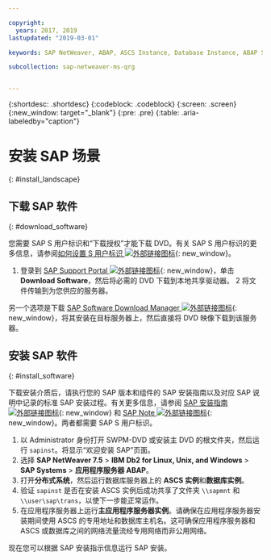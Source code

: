 ```yaml
---

copyright:
  years: 2017, 2019
lastupdated: "2019-03-01"

keywords: SAP NetWeaver, ABAP, ASCS Instance, Database Instance, ABAP SAP Central Services, SWPM, application server, database server

subcollection: sap-netweaver-ms-qrg


---
```


{:shortdesc: .shortdesc}
{:codeblock: .codeblock}
{:screen: .screen}
{:new_window: target="_blank"}
{:pre: .pre}
{:table: .aria-labeledby="caption"}

# 安装 SAP 场景
{: #install_landscape}

## 下载 SAP 软件
{: #download_software}

您需要 SAP S 用户标识和“下载授权”才能下载 DVD。有关 SAP S 用户标识的更多信息，请参阅[如何设置 S 用户标识 ![外部链接图标](../icons/launch-glyph.svg "外部链接图标")](https://www.youtube.com/watch?v=4wICiRTP8u0/){: new_window}。

1. 登录到 [SAP Support Portal ![外部链接图标](../icons/launch-glyph.svg "外部链接图标")](https://support.sap.com/en/index.html){: new_window}，单击 **Download Software**，然后将必需的 DVD 下载到本地共享驱动器。
2 将文件传输到为您供应的服务器。

另一个选项是下载 [SAP Software Download Manager ![外部链接图标](../icons/launch-glyph.svg "外部链接图标")](https://support.sap.com/en/my-support/software-downloads.html#section_995042677){: new_window}，将其安装在目标服务器上，然后直接将 DVD 映像下载到该服务器。

## 安装 SAP 软件
{: #install_software}

下载安装介质后，请执行您的 SAP 版本和组件的 SAP 安装指南以及对应 SAP 说明中记录的标准 SAP 安装过程。有关更多信息，请参阅 [SAP 安装指南 ![外部链接图标](../icons/launch-glyph.svg "外部链接图标")](https://service.sap.com/instguides){: new_window} 和 [SAP Note ![外部链接图标](../icons/launch-glyph.svg "外部链接图标")](https://support.sap.com){: new_window}。两者都需要 SAP S 用户标识。

1. 以 Administrator 身份打开 SWPM-DVD 或安装主 DVD 的根文件夹，然后运行 `sapinst`。将显示“欢迎安装 SAP”页面。
2. 选择 **SAP NetWeaver 7.5** > **IBM Db2 for Linux, Unix, and Windows** > **SAP Systems** > **应用程序服务器 ABAP**。
3. 打开**分布式系统**，然后运行数据库服务器上的 **ASCS 实例**和**数据库实例**。
4. 验证 `sapinst` 是否在安装 ASCS 实例后成功共享了文件夹 `\\sapmnt` 和 `\\user\sap\trans`，以使下一步能正常运作。
5. 在应用程序服务器上运行**主应用程序服务器实例**。请确保在应用程序服务器安装期间使用 ASCS 的专用地址和数据库主机名。这可确保应用程序服务器和 ASCS 或数据库之间的网络流量流经专用网络而非公用网络。

现在您可以根据 SAP 安装指示信息运行 SAP 安装。
